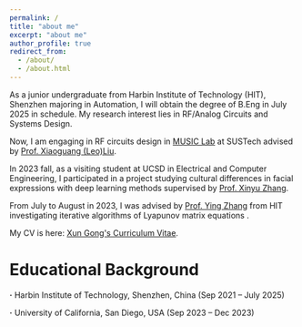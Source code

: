```yaml
---
permalink: /
title: "about me"
excerpt: "about me"
author_profile: true
redirect_from: 
  - /about/
  - /about.html
---
```


As a junior undergraduate from Harbin Institute of Technology (HIT), Shenzhen  majoring in Automation, I will obtain the degree of B.Eng in July 2025 in schedule. My research interest lies in RF/Analog Circuits and Systems Design.

Now, I am engaging in RF circuits design in [MUSIC Lab](https://music-sustech.github.io/) at SUSTech advised by [Prof. Xiaoguang (Leo)Liu](https://faculty.sustech.edu.cn/?tagid=liuxg&iscss=1&snapid=1&orderby=date&go=1).

In 2023 fall, as a visiting student at UCSD in Electrical and Computer Engineering, I participated in a project studying cultural differences in facial expressions with deep learning methods supervised by [Prof. Xinyu Zhang](https://jacobsschool.ucsd.edu/people/profile/xinyu-zhang).

From July to August in 2023, I was advised by [Prof. Ying Zhang](http://faculty.hitsz.edu.cn/zhangying) from HIT investigating iterative algorithms of Lyapunov matrix equations .

My CV is here: [Xun Gong's Curriculum Vitae](../assets/Curriculum_Vitae.pdf).

Educational Background
======
**·** Harbin Institute of Technology, Shenzhen, China (Sep 2021 – July 2025) 

**·** University of California, San Diego, USA (Sep 2023 – Dec 2023)

